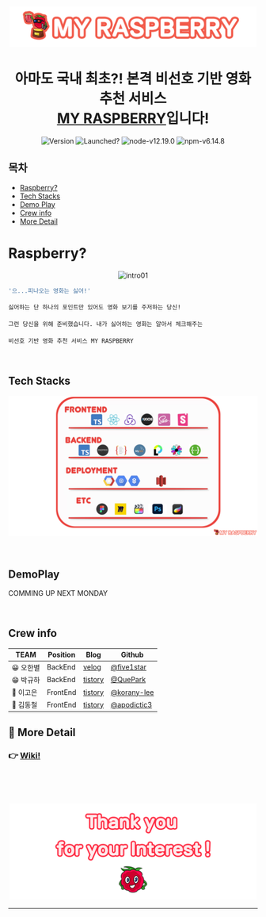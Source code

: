 <p align="center">
<img alt="logo" src="https://github.com/codestates/myRaspberry_client/blob/main/image_for_README/raspberry_logo_B.png?raw=true" width="500px"/>
</p>

<h1 align="center">아마도 국내 최초?! 본격 비선호 기반 영화 추천 서비스 <br><a href="https://myraspberry.shop">MY RASPBERRY</a>입니다!</h1>

<p align="center">
<img alt="Version" src="https://img.shields.io/badge/version-1.0.0-blue.svg?cacheSeconds=2592000" />

<img alt="Launched?" src="https://img.shields.io/badge/Maintained%3F-yes!-green.svg" />
<img alt="node-v12.19.0" src="https://img.shields.io/badge/node-v14.15.1 LTS-3f72af" />
<img alt="npm-v6.14.8" src="https://img.shields.io/badge/npm-v6.14.8-aa96da" />

## 목차
- [Raspberry?](#index01)
- [Tech Stacks](#index02)
- [Demo Play](#index03)
- [Crew info](#index04)
- [More Detail](#index05)


# Raspberry? <a id="index01"></a>
<p align="center">
<img alt="intro01" src="https://github.com/codestates/myRaspberry_client/blob/main/image_for_README/intro_01.gif?raw=true" width="600px"/>
</p>

```sh
'으...피나오는 영화는 싫어!'

싫어하는 단 하나의 포인트만 있어도 영화 보기를 주저하는 당신!

그런 당신을 위해 준비했습니다. 내가 싫어하는 영화는 알아서 체크해주는 

비선호 기반 영화 추천 서비스 MY RASPBERRY 

```
>


<br />

## Tech Stacks <a id="index02"></a>

<p align="center">
<img alt="techStacks" src="https://github.com/codestates/myRaspberry_client/blob/main/image_for_README/intro_03.png?raw=true" width="800px"/>
</p>




<br />

## DemoPlay <a id="index03"></a>
>
COMMING UP NEXT MONDAY
>


<br />

## Crew info <a id="index04"></a>


| TEAM      | Position      | Blog                                      | Github                                           |
| --------- |--------- | ----------------------------------------- | ------------------------------------------------ |
| 😀 오한별 | BackEnd| [velog](https://velog.io/@five1star)        | [@five1star](https://github.com/five1star)           |
| 😁 박규하 | BackEnd| [tistory](https://dev-gp.tistory.com/) | [@QuePark](https://github.com/QuePark)           |
| 🤗 이고은 | FrontEnd| [tistory](https://chacha73.tistory.com/)          | [@korany-lee](https://github.com/korany-lee) |
| 🤗 김동철 | FrontEnd|[tistory](http://codiing.tistory.com/)          | [@apodictic3](https://github.com/apodictic3) |


## 📃 More Detail <a id="index05"></a>

### 👉 [Wiki!](https://github.com/codestates/myRaspberry_client/wiki)

<br />
<br />
<br />

<p align="center">
<img alt="logo" src="https://github.com/codestates/myRaspberry_client/blob/main/image_for_README/outtro.png?raw=true" width="500px"/>
</p>
<hr>
